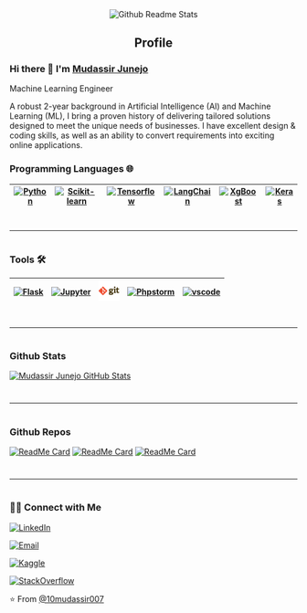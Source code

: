 <p align="center">
 <img width="100px" src="https://res.cloudinary.com/anuraghazra/image/upload/v1594908242/logo_ccswme.svg" align="center" alt="Github Readme Stats" />
 <h2 align="center">Profile</h2>
</p>

### Hi there 👋 I'm [Mudassir Junejo](https://github.com/10mudassir007/10mudassir007.github.io)
Machine Learning Engineer


<div>
 <p>
A robust 2-year background in Artificial Intelligence (AI) and Machine Learning (ML), I bring a proven history of delivering tailored solutions designed to meet the unique needs of businesses.
I have excellent design & coding skills, as well as an ability to convert requirements into exciting online applications.  
</p>
</div>

### Programming Languages 🌐
| [<img src="https://static-00.iconduck.com/assets.00/python-icon-512x509-pyuo2h5v.png" alt="Python" width="36">](https://www.python.org/) |  [<img src="https://vectorseek.com/wp-content/uploads/2023/02/Scikit-learn-Logo-Vector.jpg" alt="Scikit-learn" width="38">](https://scikit-learn.org/stable/) | [<img src="https://static-00.iconduck.com/assets.00/tensorflow-icon-955x1024-hd4xzbqj.png" alt="Tensorflow" width="36">](https://www.tensorflow.org/) |  [<img src="https://cdn.analyticsvidhya.com/wp-content/uploads/2023/07/langchain3.png" alt="LangChain" width="36">](https://python.langchain.com/docs/get_started/introduction)| [<img src="https://miro.medium.com/v2/resize:fit:720/0*2LQ7VkdK9d2WaPVJ.png" alt="XgBoost" width="70">](https://xgboost.readthedocs.io/)  | [<img src="https://encrypted-tbn0.gstatic.com/images?q=tbn:ANd9GcSqLTY8HDdS9sbvXV910Gn0cI_iqNn5G19Nf68-p59kWw&s" alt="Keras" width="36">]([https://keras.io/])  |
|---|---|---|---|---|---|

#
***
# 
### Tools 🛠️

| [<img src="https://banner2.cleanpng.com/20180809/hvf/kisspng-flask-by-example-web-framework-python-bottle-sebastian-estenssoro-5b6c0aa33b3b57.9170119715338072672426.jpg" alt="Flask" width="36">](https://flask.palletsprojects.com/) |  [<img src="https://upload.wikimedia.org/wikipedia/commons/thumb/3/38/Jupyter_logo.svg/1200px-Jupyter_logo.svg.png" alt="Jupyter" width="36">](https://firebase.google.com/) | [<img src="https://raw.githubusercontent.com/github/explore/80688e429a7d4ef2fca1e82350fe8e3517d3494d/topics/git/git.png" alt="Git" width="36">](https://git-scm.com/) |  [<img src="https://upload.wikimedia.org/wikipedia/commons/thumb/b/ba/Pytest_logo.svg/200px-Pytest_logo.svg.png" alt="Phpstorm" width="36">](https://www.jetbrains.com/phpstorm/) | [<img src="https://upload.wikimedia.org/wikipedia/commons/thumb/9/9a/Visual_Studio_Code_1.35_icon.svg/512px-Visual_Studio_Code_1.35_icon.svg.png" alt="vscode" width="36">](https://code.visualstudio.com/)
|---|---|---|---|---|
#
***
#
### Github Stats

[![Mudassir Junejo GitHub Stats](https://github-readme-stats.vercel.app/api?username=10mudassir007&show_icons=true&count_private=false)](https://github.com/10mudassir007)
#
***
#
### Github Repos

[![ReadMe Card](https://github-readme-stats.vercel.app/api/pin/?username=10mudassir007&repo=House-Price-Predictor-Using-Linear-Regression&show_owner=true)](https://github.com/10mudassir007/House-Price-Predictor-Using-Linear-Regression)
[![ReadMe Card](https://github-readme-stats.vercel.app/api/pin/?username=10mudassir007&repo=CHATBOT&show_owner=true)](https://github.com/10mudassir007/CHATBOT)
[![ReadMe Card](https://github-readme-stats.vercel.app/api/pin/?username=10mudassir007&repo=Sentiment-Analysis&show_owner=true)](https://github.com/10mudassir007/Sentiment-Analysis)
#
***
#
<h3> 🤝🏻 Connect with Me </h3>

<a href="https://www.linkedin.com/in/mudassir-junejo-52784a269/" target="_blank"><img alt="LinkedIn" src="https://img.shields.io/badge/LinkedIn-@10mudassir007-blue?style=flat&logo=linkedin"></a>  

<a href="mailto:muddassir032@gmail.com"><img alt="Email" src="https://img.shields.io/badge/Email-muddassir032@gmail.com-blue?style=flat&logo=gmail"></a>    

<a href="https://www.kaggle.com/staniska"><img alt="Kaggle" src="https://img.shields.io/badge/Kaggle-Mudassir%20Junejo-blue?style=flat&logo=kaggle"></a>

<a href="https://stackoverflow.com/users/23309097/mudassir-junejo"><img alt="StackOverflow" src="https://img.shields.io/badge/StackOverflow-Mudassir%20Junejo-blue?style=flat&logo=stackoverflow"></a>
</p>


⭐️ From [@10mudassir007](https://github.com/10mudassir007)
